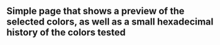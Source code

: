 ## Simple page that shows a preview of the selected colors, as well as a small hexadecimal history of the colors tested